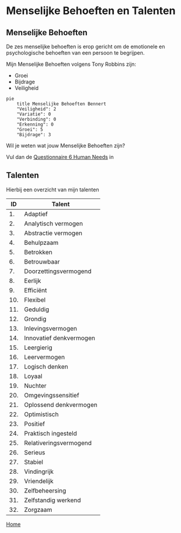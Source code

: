 # Menselijke Behoeften en Talenten

## Menselijke Behoeften

De zes menselijke behoeften is erop gericht om de emotionele en psychologische behoeften van een persoon te begrijpen.

Mijn Menselijke Behoeften volgens Tony Robbins zijn:

* Groei
* Bijdrage
* Veiligheid

```mermaid
pie
    title Menselijke Behoeften Bennert
    "Veiligheid": 2
    "Variatie": 0
    "Verbinding": 0
    "Erkenning": 0
    "Groei": 5
    "Bijdrage": 3
```

Wil je weten wat jouw Menselijke Behoeften zijn?

Vul dan de [Questionnaire 6 Human Needs](https://forms.office.com/Pages/ResponsePage.aspx?id=a8ulgCGuqE69PyXgBc78W7s_cNsMqNxCkhi68glGcH5UNUNNWVgzR0wyRVRPT1pWQkZRMkxJVlU1Qi4u) in

## Talenten

Hierbij een overzicht van mijn talenten

| ID | Talent |
| --- | --- |
| 1. | Adaptief |
| 2. | Analytisch vermogen |
| 3. | Abstractie vermogen |
| 4. | Behulpzaam |
| 5. | Betrokken |
| 6. | Betrouwbaar |
| 7. | Doorzettingsvermogend |
| 8. | Eerlijk |
| 9. | Efficiënt |
| 10.| Flexibel |
| 11.| Geduldig |
| 12.| Grondig |
| 13.| Inlevingsvermogen |
| 14.| Innovatief denkvermogen |
| 15.| Leergierig |
| 16.| Leervermogen |
| 17.| Logisch denken |
| 18.| Loyaal |
| 19.| Nuchter |
| 20.| Omgevingssensitief |
| 21.| Oplossend denkvermogen |
| 22.| Optimistisch |
| 23.| Positief |
| 24.| Praktisch ingesteld |
| 25.| Relativeringsvermogend |
| 26.| Serieus |
| 27.| Stabiel |
| 28.| Vindingrijk |
| 29.| Vriendelijk |
| 30.| Zelfbeheersing |
| 31.| Zelfstandig werkend |
| 32.| Zorgzaam |

[Home](../index.md)